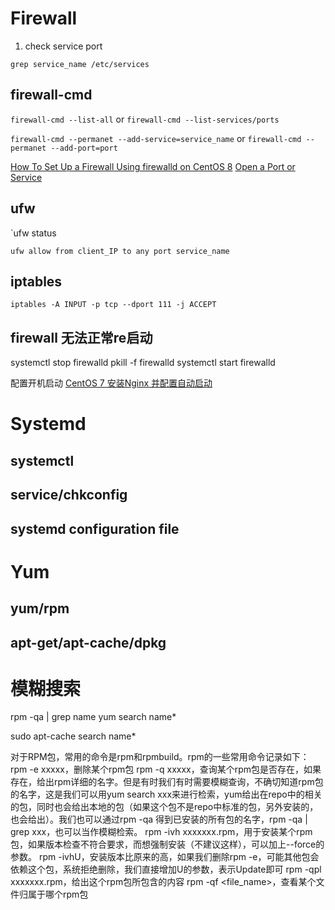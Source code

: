 # Firewall

1. check service port

`grep service_name /etc/services`

## firewall-cmd
`firewall-cmd --list-all` or `firewall-cmd --list-services/ports`

`firewall-cmd --permanet --add-service=service_name`
or
`firewall-cmd --permanet --add-port=port`

[How To Set Up a Firewall Using firewalld on CentOS 8](https://www.digitalocean.com/community/tutorials/how-to-set-up-a-firewall-using-firewalld-on-centos-8)
[Open a Port or Service](https://firewalld.org/documentation/howto/open-a-port-or-service.html)

## ufw
`ufw status

`ufw allow from client_IP to any port service_name`




## iptables
`iptables -A INPUT -p tcp --dport 111 -j ACCEPT`
## firewall 无法正常re启动
systemctl stop firewalld
pkill -f firewalld
systemctl start firewalld



配置开机启动
[CentOS 7 安装Nginx 并配置自动启动](https://blog.csdn.net/stinkstone/article/details/78082748)

# Systemd
## systemctl

## service/chkconfig

##  systemd configuration file



# Yum
## yum/rpm
## apt-get/apt-cache/dpkg


# 模糊搜索
rpm -qa | grep name
yum search name\*


sudo apt-cache search name\*


对于RPM包，常用的命令是rpm和rpmbuild。rpm的一些常用命令记录如下：
rpm -e xxxxx，删除某个rpm包
rpm -q xxxxx，查询某个rpm包是否存在，如果存在，给出rpm详细的名字。但是有时我们有时需要模糊查询，不确切知道rpm包的名字，这是我们可以用yum search xxx来进行检索，yum给出在repo中的相关的包，同时也会给出本地的包（如果这个包不是repo中标准的包，另外安装的，也会给出）。我们也可以通过rpm -qa 得到已安装的所有包的名字，rpm -qa | grep xxx，也可以当作模糊检索。
rpm -ivh xxxxxxx.rpm，用于安装某个rpm包，如果版本检查不符合要求，而想强制安装（不建议这样），可以加上--force的参数。
rpm -ivhU，安装版本比原来的高，如果我们删除rpm -e，可能其他包会依赖这个包，系统拒绝删除，我们直接增加U的参数，表示Update即可
rpm -qpl xxxxxxx.rpm，给出这个rpm包所包含的内容
rpm -qf <file_name>，查看某个文件归属于哪个rpm包
